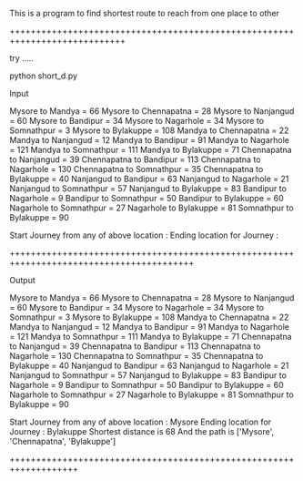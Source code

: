 
This is a program to find shortest route to reach from one place to other 


++++++++++++++++++++++++++++++++++++++++++++++++++++++++++++++++++++++++++++


try .....

python short_d.py 


Input

Mysore to Mandya = 66
Mysore to Chennapatna = 28
Mysore to Nanjangud = 60
Mysore to Bandipur = 34
Mysore to Nagarhole = 34
Mysore to Somnathpur = 3
Mysore to Bylakuppe = 108
Mandya to Chennapatna = 22
Mandya to Nanjangud = 12
Mandya to Bandipur = 91
Mandya to Nagarhole = 121
Mandya to Somnathpur = 111
Mandya to Bylakuppe = 71
Chennapatna to Nanjangud = 39
Chennapatna to Bandipur = 113
Chennapatna to Nagarhole = 130
Chennapatna to Somnathpur = 35
Chennapatna to Bylakuppe = 40
Nanjangud to Bandipur = 63
Nanjangud to Nagarhole = 21
Nanjangud to Somnathpur = 57
Nanjangud to Bylakuppe = 83
Bandipur to Nagarhole = 9
Bandipur to Somnathpur = 50
Bandipur to Bylakuppe = 60
Nagarhole to Somnathpur = 27
Nagarhole to Bylakuppe = 81
Somnathpur to Bylakuppe = 90


Start Journey from any of above location : 
Ending location for Journey : 

+++++++++++++++++++++++++++++++++++++++++++++++++++++++++++++++++++++++++++++++++++++++++


Output

Mysore to Mandya = 66
Mysore to Chennapatna = 28
Mysore to Nanjangud = 60
Mysore to Bandipur = 34
Mysore to Nagarhole = 34
Mysore to Somnathpur = 3
Mysore to Bylakuppe = 108
Mandya to Chennapatna = 22
Mandya to Nanjangud = 12
Mandya to Bandipur = 91
Mandya to Nagarhole = 121
Mandya to Somnathpur = 111
Mandya to Bylakuppe = 71
Chennapatna to Nanjangud = 39
Chennapatna to Bandipur = 113
Chennapatna to Nagarhole = 130
Chennapatna to Somnathpur = 35
Chennapatna to Bylakuppe = 40
Nanjangud to Bandipur = 63
Nanjangud to Nagarhole = 21
Nanjangud to Somnathpur = 57
Nanjangud to Bylakuppe = 83
Bandipur to Nagarhole = 9
Bandipur to Somnathpur = 50
Bandipur to Bylakuppe = 60
Nagarhole to Somnathpur = 27
Nagarhole to Bylakuppe = 81
Somnathpur to Bylakuppe = 90

Start Journey from any of above location : Mysore
Ending location for Journey : Bylakuppe
Shortest distance is 68
And the path is ['Mysore', 'Chennapatna', 'Bylakuppe']




+++++++++++++++++++++++++++++++++++++++++++++++++++++++++++++++++++

